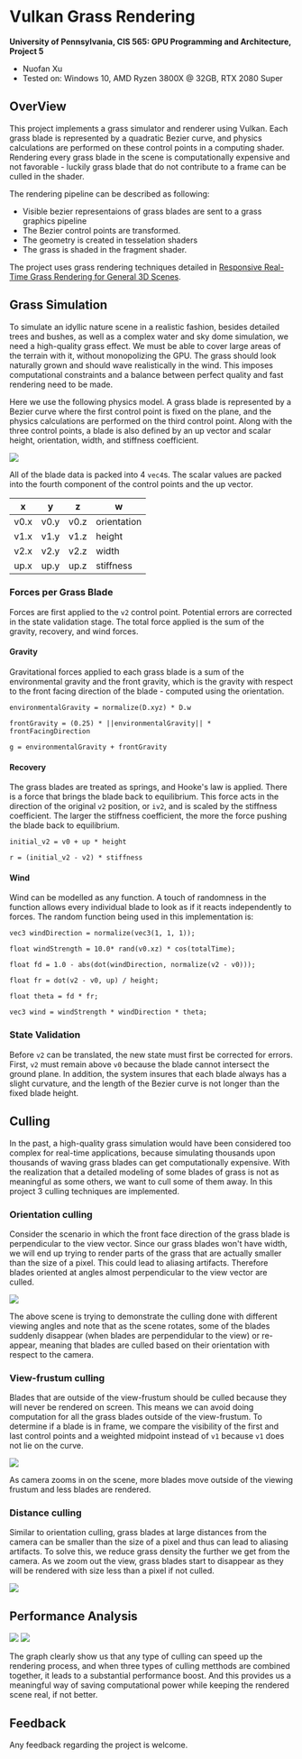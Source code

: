 Vulkan Grass Rendering
==================================

**University of Pennsylvania, CIS 565: GPU Programming and Architecture, Project 5**

* Nuofan Xu
* Tested on: Windows 10, AMD Ryzen 3800X @ 32GB, RTX 2080 Super 

## OverView

This project implements a grass simulator and renderer using Vulkan. Each grass blade is represented by a quadratic Bezier curve, and physics calculations are performed on these control points in a computing shader. Rendering every grass blade in the scene is computationally expensive and not favorable - luckily grass blade that do not contribute to a frame can be culled in the shader. 

The rendering pipeline can be described as following:
- Visible bezier representaions of grass blades are sent to a grass graphics pipeline 
- The Bezier control points are transformed.
- The geometry is created in tesselation shaders
- The grass is shaded in the fragment shader. 

The project uses grass rendering techniques detailed in [Responsive Real-Time Grass Rendering for General 3D Scenes](https://www.cg.tuwien.ac.at/research/publications/2017/JAHRMANN-2017-RRTG/JAHRMANN-2017-RRTG-draft.pdf).

## Grass Simulation

To simulate an idyllic nature scene in a realistic fashion, besides detailed trees and bushes, as well as a complex water and sky dome simulation, we need a high-quality grass effect. We must be able to cover large areas of the terrain with it, without monopolizing the GPU. The grass should look naturally grown and should wave realistically in the wind. This imposes computational constraints and a balance between perfect quality and fast rendering need to be made.

Here we use  the following physics model. A grass blade is represented by a Bezier curve where the first control point is fixed on the plane, and the physics calculations are performed on the third control point. Along with the three control points, a blade is also defined by an up vector and scalar height, orientation, width, and stiffness coefficient.

![](img/blade_model.jpg)

All of the blade data is packed into 4 `vec4`s. The scalar values are packed into the fourth component of the control points and the up vector.  

| x | y | z | w |
| ---- | ---- | ---- | ----------- |
| v0.x | v0.y | v0.z | orientation |
| v1.x | v1.y | v1.z | height |
| v2.x | v2.y | v2.z | width |
| up.x | up.y | up.z | stiffness |

### Forces per Grass Blade

Forces are first applied to the `v2` control point. Potential errors are corrected in the state validation stage. The total force applied is the sum of the gravity, recovery, and wind forces.  

#### Gravity

Gravitational forces applied to each grass blade is a sum of the environmental gravity and the front gravity, which is the gravity with respect to the front facing direction of the blade - computed using the orientation. 

`environmentalGravity = normalize(D.xyz) * D.w`

`frontGravity = (0.25) * ||environmentalGravity|| * frontFacingDirection`

`g = environmentalGravity + frontGravity`

#### Recovery

The grass blades are treated as springs, and Hooke's law is applied. There is a force that brings the blade back to equilibrium. This force acts in the direction of the original `v2` position, or `iv2`, and is scaled by the stiffness coefficient. The larger the stiffness coefficient, the more the force pushing the blade back to equilibrium. 

`initial_v2 = v0 + up * height`

`r = (initial_v2 - v2) * stiffness`

#### Wind

Wind can be modelled as any function. A touch of randomness in the function allows every individual blade to look as if it reacts independently to forces. The random function being used in this implementation is:

`vec3 windDirection = normalize(vec3(1, 1, 1));`

`float windStrength = 10.0* rand(v0.xz) * cos(totalTime);`

`float fd = 1.0 - abs(dot(windDirection, normalize(v2 - v0)));`

`float fr = dot(v2 - v0, up) / height;`

`float theta = fd * fr;`

`vec3 wind = windStrength * windDirection * theta;`

### State Validation

Before `v2` can be translated, the new state must first be corrected for errors. First, `v2` must remain above `v0` because the blade cannot intersect the ground plane. In addition, the system insures that each blade always has a slight curvature, and the length of the Bezier curve is not longer than the fixed blade height. 

## Culling

In the past, a high-quality grass simulation would have been considered too complex for real-time applications, because simulating thousands upon thousands of waving grass blades can get computationally expensive. With the realization that a detailed modeling of some blades of grass is not as meaningful as some others, we want to cull some of them away. In this project 3 culling techniques are implemented. 

### Orientation culling

Consider the scenario in which the front face direction of the grass blade is perpendicular to the view vector. Since our grass blades won't have width, we will end up trying to render parts of the grass that are actually smaller than the size of a pixel. This could lead to aliasing artifacts. Therefore blades oriented at angles almost perpendicular to the view vector are culled. 

![](img/orientation_culling.gif)

The above scene is trying to demonstrate the culling done with different viewing angles and note that as the scene rotates, some of the blades suddenly disappear (when blades are perpendidular to the view) or re-appear, meaning that blades are culled based on their orientation with respect to the camera. 

### View-frustum culling

Blades that are outside of the view-frustum should be culled because they will never be rendered on screen. This means we can avoid doing computation for all the grass blades outside of the view-frustum. To determine if a blade is in frame, we compare the visibility of the first and last control points and a weighted midpoint instead of `v1` because `v1` does not lie on the curve.

![](img/view_culling.gif)

As camera zooms in on the scene, more blades move outside of the viewing frustum and less blades are rendered. 

### Distance culling

Similar to orientation culling, grass blades at large distances from the camera can be smaller than the size of a pixel and thus can lead to aliasing artifacts. To solve this, we reduce grass density the further we get from the camera. As we zoom out the view, grass blades start to disappear as they will be rendered with size less than a pixel if not culled.

![](img/distance_culling.gif)

## Performance Analysis

![](img/perform_analysis_table.PNG)
![](img/bar.PNG)

The graph clearly show us that any type of culling can speed up the rendering process, and when three types of culling metthods are combined together, it leads to a substantial performance boost. And this provides us a meaningful way of saving computational power while keeping the rendered scene real, if not better.

## Feedback

Any feedback regarding the project is welcome.